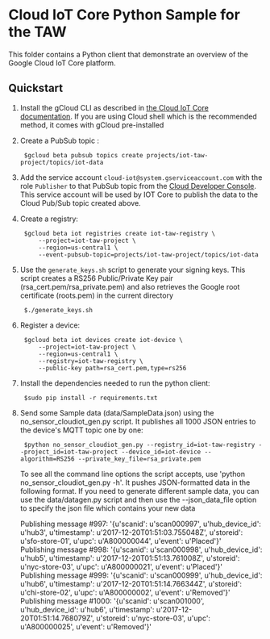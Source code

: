# Cloud IoT Core Python Sample for the TAW

This folder contains a Python client that demonstrate an overview of the
Google Cloud IoT Core platform.

## Quickstart
1. Install the gCloud CLI as described in [the Cloud IoT Core documentation](https://cloud.google.com/iot/docs/how-tos/getting-started#set_up_the_google_cloud_sdk_and_gcloud). If you are using Cloud shell which is the recommended method, it comes with gCloud pre-installed

2. Create a PubSub topic :

        $gcloud beta pubsub topics create projects/iot-taw-project/topics/iot-data

3. Add the service account `cloud-iot@system.gserviceaccount.com` with the role `Publisher` to that
PubSub topic from the [Cloud Developer Console](https://console.cloud.google.com). This service account will be used by IOT Core
to publish the data to the Cloud Pub/Sub topic created above.

4. Create a registry:

        $gcloud beta iot registries create iot-taw-registry \
            --project=iot-taw-project \
            --region=us-central1 \
            --event-pubsub-topic=projects/iot-taw-project/topics/iot-data

5. Use the `generate_keys.sh` script to generate your signing keys. This script creates a RS256 Public/Private Key pair (rsa_cert.pem/rsa_private.pem) and also retrieves the Google root certificate (roots.pem) in the current directory

        $./generate_keys.sh

6. Register a device:

        $gcloud beta iot devices create iot-device \
            --project=iot-taw-project \
            --region=us-central1 \
            --registry=iot-taw-registry \
            --public-key path=rsa_cert.pem,type=rs256

7. Install the dependencies needed to run the python client:
    
        $sudo pip install -r requirements.txt

8. Send some Sample data (data/SampleData.json) using the no_sensor_cloudiot_gen.py script. It publishes all 1000 JSON entries to the device's MQTT topic one by one:

        $python no_sensor_cloudiot_gen.py --registry_id=iot-taw-registry --project_id=iot-taw-project --device_id=iot-device --algorithm=RS256 --private_key_file=rsa_private.pem

    To see all the command line options the script accepts, use 'python no_sensor_cloudiot_gen.py -h'. It pushes JSON-formatted data in the following format. If you need to generate different sample data, you can use the data/datagen.py script and then use the --json_data_file option to specify the json file which contains your new data

    Publishing message #997: '{u'scanid': u'scan000997', u'hub_device_id': u'hub3', u'timestamp': u'2017-12-20T01:51:03.755048Z', u'storeid': u'sfo-store-01', u'upc': u'A800000044', u'event': u'Placed'}'   
    Publishing message #998: '{u'scanid': u'scan000998', u'hub_device_id': u'hub5', u'timestamp': u'2017-12-20T01:51:13.761008Z', u'storeid': u'nyc-store-03', u'upc': u'A800000021', u'event': u'Placed'}'   
    Publishing message #999: '{u'scanid': u'scan000999', u'hub_device_id': u'hub6', u'timestamp': u'2017-12-20T01:51:14.766344Z', u'storeid': u'chi-store-02', u'upc': u'A800000002', u'event': u'Removed'}'   
    Publishing message #1000: '{u'scanid': u'scan001000', u'hub_device_id': u'hub6', u'timestamp': u'2017-12-20T01:51:14.768079Z', u'storeid': u'nyc-store-03', u'upc': u'A800000025', u'event': u'Removed'}'

